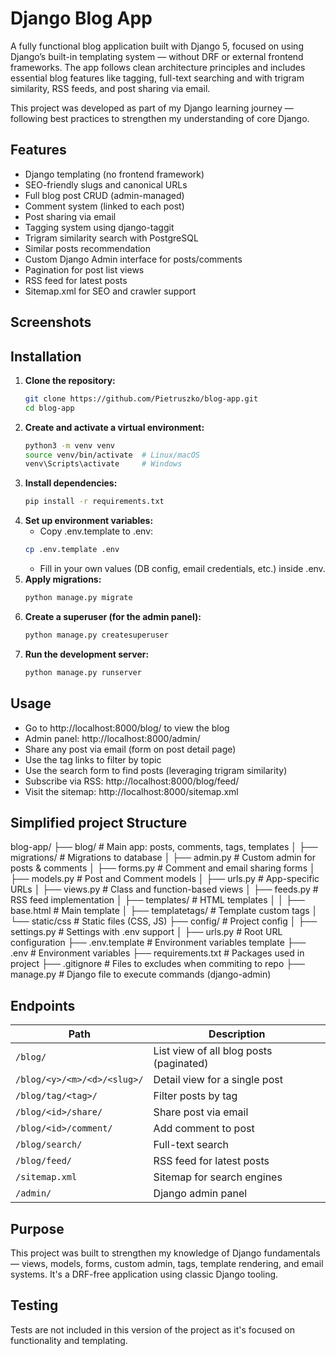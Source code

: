 # Django Blog App

A fully functional blog application built with Django 5, focused on using Django’s built-in templating system — without DRF or external frontend frameworks. The app follows clean architecture principles and includes essential blog features like tagging, full-text searching and with trigram similarity, RSS feeds, and post sharing via email.

This project was developed as part of my Django learning journey — following best practices to strengthen my understanding of core Django.

## Features

- Django templating (no frontend framework)
- SEO-friendly slugs and canonical URLs
- Full blog post CRUD (admin-managed)
- Comment system (linked to each post)
- Post sharing via email
- Tagging system using django-taggit
- Trigram similarity search with PostgreSQL
- Similar posts recommendation
- Custom Django Admin interface for posts/comments
- Pagination for post list views
- RSS feed for latest posts
- Sitemap.xml for SEO and crawler support

## Screenshots



## Installation

1. **Clone the repository:**
    ```bash
    git clone https://github.com/Pietruszko/blog-app.git
    cd blog-app
    ```
2. **Create and activate a virtual environment:**
    ```bash
    python3 -m venv venv
    source venv/bin/activate  # Linux/macOS
    venv\Scripts\activate     # Windows
    ```
3. **Install dependencies:**
    ```bash
    pip install -r requirements.txt
    ```
4. **Set up environment variables:**
    - Copy .env.template to .env:
    ```bash
    cp .env.template .env
    ```
    - Fill in your own values (DB config, email credentials, etc.) inside .env.
5. **Apply migrations:**
    ```bash
    python manage.py migrate
    ```
6. **Create a superuser (for the admin panel):**
    ```bash
    python manage.py createsuperuser
    ```
7. **Run the development server:**
    ```bash
    python manage.py runserver
    ```

## Usage

- Go to http://localhost:8000/blog/ to view the blog
- Admin panel: http://localhost:8000/admin/
- Share any post via email (form on post detail page)
- Use the tag links to filter by topic
- Use the search form to find posts (leveraging trigram similarity)
- Subscribe via RSS: http://localhost:8000/blog/feed/
- Visit the sitemap: http://localhost:8000/sitemap.xml

## Simplified project Structure

blog-app/
├── blog/               # Main app: posts, comments, tags, templates
│   ├── migrations/      # Migrations to database
│   ├── admin.py        # Custom admin for posts & comments
│   ├── forms.py        # Comment and email sharing forms
│   ├── models.py       # Post and Comment models
│   ├── urls.py         # App-specific URLs
│   ├── views.py        # Class and function-based views
│   ├── feeds.py        # RSS feed implementation
│   ├── templates/      # HTML templates
│   │   ├── base.html   # Main template
│   ├── templatetags/   # Template custom tags
│   └── static/css      # Static files (CSS, JS)
├── config/             # Project config
│   ├── settings.py     # Settings with .env support
│   ├── urls.py         # Root URL configuration
├── .env.template       # Environment variables template
├── .env                # Environment variables
├── requirements.txt    # Packages used in project
├── .gitignore          # Files to excludes when commiting to repo
├── manage.py           # Django file to execute commands (django-admin)

## Endpoints

| Path                          | Description                             |
| ------------------------------| --------------------------------------- |
| `/blog/`                      | List view of all blog posts (paginated) |
| `/blog/<y>/<m>/<d>/<slug>/`   | Detail view for a single post           |
| `/blog/tag/<tag>/`            | Filter posts by tag                     |
| `/blog/<id>/share/`           | Share post via email                    |
| `/blog/<id>/comment/`         | Add comment to post                     |
| `/blog/search/`               | Full-text search                        |
| `/blog/feed/`                 | RSS feed for latest posts               |
| `/sitemap.xml`                | Sitemap for search engines              |
| `/admin/`                     | Django admin panel                      |

## Purpose

This project was built to strengthen my knowledge of Django fundamentals — views, models, forms, custom admin, tags, template rendering, and email systems. It's a DRF-free application using classic Django tooling.

## Testing

Tests are not included in this version of the project as it's focused on functionality and templating.